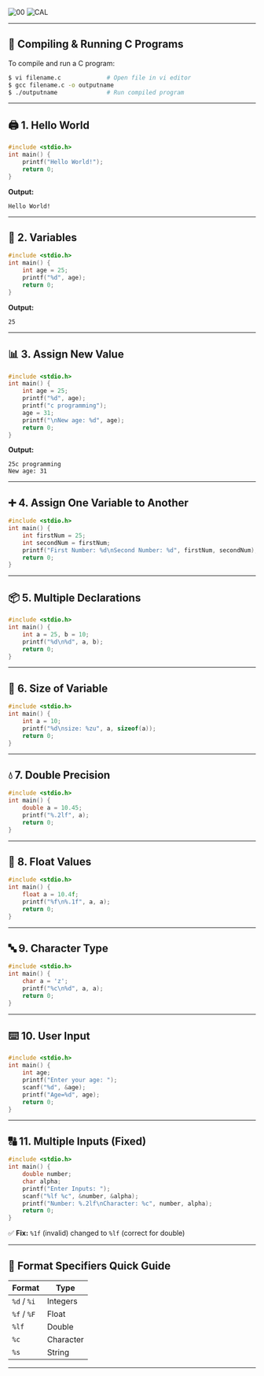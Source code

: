 ![00](https://github.com/user-attachments/assets/569ba7eb-2105-4f74-8178-e7e5870eed7e)
![CAL](https://github.com/user-attachments/assets/2311a1ae-a74f-4b99-a63b-5d9103b96de7)




---

## 🔧 Compiling & Running C Programs

To compile and run a C program:

```bash
$ vi filename.c             # Open file in vi editor
$ gcc filename.c -o outputname
$ ./outputname              # Run compiled program
```

---

## 🖨️ 1. Hello World

```c
#include <stdio.h>
int main() {
    printf("Hello World!");
    return 0;
}
```

**Output:**

```
Hello World!
```

---

## 🧮 2. Variables

```c
#include <stdio.h>
int main() {
    int age = 25;
    printf("%d", age);
    return 0;
}
```

**Output:**

```
25
```

---

## 📊 3. Assign New Value

```c
#include <stdio.h>
int main() {
    int age = 25;
    printf("%d", age);
    printf("c programming");
    age = 31;
    printf("\nNew age: %d", age);
    return 0;
}
```

**Output:**

```
25c programming
New age: 31
```

---

## ➕ 4. Assign One Variable to Another

```c
#include <stdio.h>
int main() {
    int firstNum = 25;
    int secondNum = firstNum;
    printf("First Number: %d\nSecond Number: %d", firstNum, secondNum);
    return 0;
}
```

---

## 📦 5. Multiple Declarations

```c
#include <stdio.h>
int main() {
    int a = 25, b = 10;
    printf("%d\n%d", a, b);
    return 0;
}
```

---

## 📏 6. Size of Variable

```c
#include <stdio.h>
int main() {
    int a = 10;
    printf("%d\nsize: %zu", a, sizeof(a));
    return 0;
}
```

---

## 💧 7. Double Precision

```c
#include <stdio.h>
int main() {
    double a = 10.45;
    printf("%.2lf", a);
    return 0;
}
```

---

## 🌊 8. Float Values

```c
#include <stdio.h>
int main() {
    float a = 10.4f;
    printf("%f\n%.1f", a, a);
    return 0;
}
```

---

## 🔤 9. Character Type

```c
#include <stdio.h>
int main() {
    char a = 'z';
    printf("%c\n%d", a, a);
    return 0;
}
```

---

## ⌨️ 10. User Input

```c
#include <stdio.h>
int main() {
    int age;
    printf("Enter your age: ");
    scanf("%d", &age);
    printf("Age=%d", age);
    return 0;
}
```

---

## 🔠 11. Multiple Inputs (Fixed)

```c
#include <stdio.h>
int main() {
    double number;
    char alpha;
    printf("Enter Inputs: ");
    scanf("%lf %c", &number, &alpha);
    printf("Number: %.2lf\nCharacter: %c", number, alpha);
    return 0;
}
```

✅ **Fix:** `%1f` (invalid) changed to `%lf` (correct for double)

---

## 🧾 Format Specifiers Quick Guide

| Format      | Type      |
| ----------- | --------- |
| `%d` / `%i` | Integers  |
| `%f` / `%F` | Float     |
| `%lf`       | Double    |
| `%c`        | Character |
| `%s`        | String    |

---

